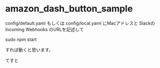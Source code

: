 # amazon_dash_button_sample

config/default.yaml もしくは
config/local.yaml にMacアドレスと SlackのIncoming Webhooks のURLを記述して

sudo npm start

すれば動くと思います。

てすと
